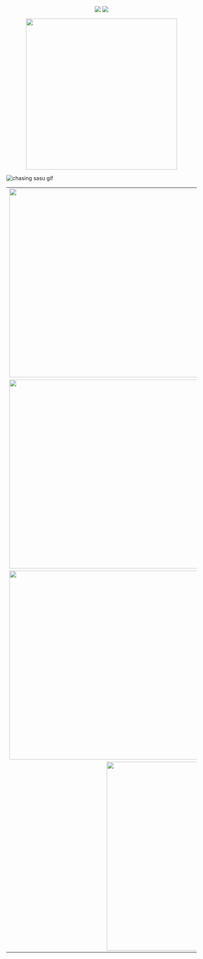
 <p align="center">
  <img src="https://komarev.com/ghpvc/?username=ZPIIDR&color=539289&style=plastic&label=profile_views_⟢" />
  <img src="https://cdn.discordapp.com/attachments/1249866886687227914/1388250985419505755/IMG_5357.gif?ex=68604cfb&is=685efb7b&hm=0b43819d089249d8df945a0d1c8bbd9a1cf3524cb030b9908c73ee73f369b180&" />
</p>


<p align="center">
  <a href="https://spotify-github-profile.kittinanx.com/api/view.svg?uid=31n7g6dvqqckkvzd64dbkpkhaqqq&redirect=true">
    <img src="https://spotify-github-profile.kittinanx.com/api/view.svg?uid=31n7g6dvqqckkvzd64dbkpkhaqqq&cover_image=true&theme=novatorem&show_offline=false&background_color=121212&interchange=false" width="400" />
  </a>
</p>

 ![chasing sasu gif](https://files.catbox.moe/t1wjrf.webp) 


<table>
  <tr>
    <td><img src="https://files.catbox.moe/1x7j3p.jpeg" width="500"/></td>
    <td><img src="https://files.catbox.moe/ca9nr4.jpeg" width="500"/></td>
  </tr>
  <tr>
    <td><img src="https://files.catbox.moe/u2fvh9.png" width="500"/></td>
    <td><img src="https://files.catbox.moe/bagenv.png" width="500"/></td>
  </tr>
  <tr>
    <td><img src="https://files.catbox.moe/j0x9py.png" width="500"/></td>
    <td><img src="https://files.catbox.moe/hq0dzt.jpeg" width="500"/></td>
  </tr>
  <tr>
    <td colspan="2" align="center"><img src="https://files.catbox.moe/ns8pnf.jpeg" width="500"/></td>
  </tr>
</table>


